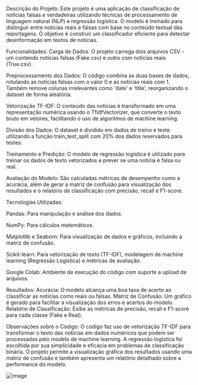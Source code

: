 Descrição do Projeto:
Este projeto é uma aplicação de classificação de notícias falsas e verdadeiras utilizando técnicas de processamento de linguagem natural (NLP) e regressão logística. O modelo é treinado para distinguir entre notícias reais e falsas com base no conteúdo textual das reportagens. O objetivo é construir um classificador eficiente para detectar desinformação em textos de notícias.

Funcionalidades:
Carga de Dados: O projeto carrega dois arquivos CSV - um contendo notícias falsas (Fake.csv) e outro com notícias reais (True.csv).

Preprocessamento dos Dados: O código combina as duas bases de dados, rotulando as notícias falsas com o valor 0 e as notícias reais com 1. Também remove colunas irrelevantes como 'date' e 'title', reorganizando o dataset de forma aleatória.

Vetorização TF-IDF: O conteúdo das notícias é transformado em uma representação numérica usando o TfidfVectorizer, que converte o texto bruto em vetores, facilitando o uso de algoritmos de machine learning.

Divisão dos Dados: O dataset é dividido em dados de treino e teste utilizando a função train_test_split com 20% dos dados reservados para testes.

Treinamento e Predição: O modelo de regressão logística é utilizado para treinar os dados de texto vetorizados e prever se uma notícia é falsa ou real.

Avaliação do Modelo: São calculadas métricas de desempenho como a acurácia, além de gerar a matriz de confusão para visualização dos resultados e o relatório de classificação com precisão, recall e F1-score.


Tecnologias Utilizadas:

Pandas: Para manipulação e análise dos dados.

NumPy: Para cálculos matemáticos.

Matplotlib e Seaborn: Para visualização de dados e gráficos, incluindo a matriz de confusão.

Scikit-learn: Para vetorização de texto (TF-IDF), modelagem de machine learning (Regressão Logística) e métricas de avaliação.

Google Colab: Ambiente de execução do código com suporte a upload de arquivos.


Resultados:
Acurácia: O modelo alcança uma boa taxa de acerto ao classificar as notícias como reais ou falsas.
Matriz de Confusão: Um gráfico é gerado para facilitar a visualização dos erros e acertos do modelo.
Relatório de Classificação: Exibe as métricas de precisão, recall e F1-score para cada classe (Fake e Real).

Observações sobre o Código:
O código faz uso de vetorização TF-IDF para transformar o texto das notícias em dados numéricos que podem ser processados pelo modelo de machine learning.
A regressão logística foi escolhida por sua simplicidade e eficácia em problemas de classificação binária.
O projeto permite a visualização gráfica dos resultados usando uma matriz de confusão e também apresenta um relatório detalhado sobre a performance do modelo.

![image](https://github.com/user-attachments/assets/52ccf185-5206-442c-8d29-de5a3089d4b8)

